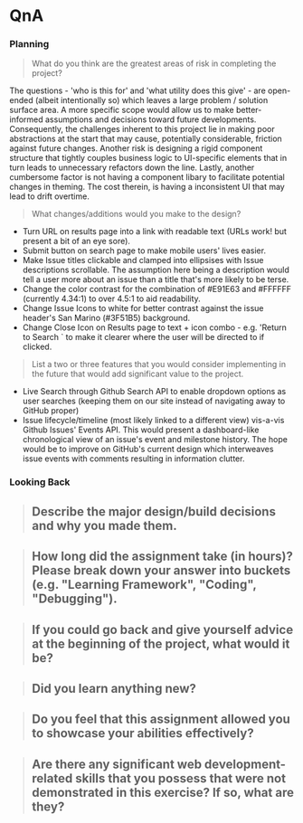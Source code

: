 # QnA

### Planning

> What do you think are the greatest areas of risk in completing the project?

The questions - 'who is this for' and 'what utility does this give' - are open-ended (albeit intentionally so) which leaves a large problem / solution surface area. A more specific scope would allow us to make better-informed assumptions and decisions toward future developments. Consequently, the challenges inherent to this project lie in making poor abstractions at the start that may cause, potentially considerable, friction against future changes. Another risk is designing a rigid component structure that tightly couples business logic to UI-specific elements that in turn leads to unnecessary refactors down the line. Lastly, another cumbersome factor is not having a component libary to facilitate potential changes in theming. The cost therein, is having a inconsistent UI that may lead to drift overtime.

> What changes/additions would you make to the design?

- Turn URL on results page into a link with readable text (URLs work! but present a bit of an eye sore).
- Submit button on search page to make mobile users' lives easier.
- Make Issue titles clickable and clamped into ellipsises with Issue descriptions scrollable. The assumption here being a description would tell a user more about an issue than a title that's more likely to be terse.
- Change the color contrast for the combination of #E91E63 and #FFFFFF (currently 4.34:1) to over 4.5:1 to aid readability.
- Change Issue Icons to white for better contrast against the issue header's San Marino (#3F51B5) background.
- Change Close Icon on Results page to text + icon combo - e.g. 'Return to Search <SearchIcon>` to make it clearer where the user will be directed to if clicked.

> List a two or three features that you would consider implementing in the future that would add significant value to the project.

- Live Search through Github Search API to enable dropdown options as user searches (keeping them on our site instead of navigating away to GitHub proper)
- Issue lifecycle/timeline (most likely linked to a different view) vis-a-vis Github Issues' Events API. This would present a dashboard-like chronological view of an issue's event and milestone history. The hope would be to improve on GitHub's current design which interweaves issue events with comments resulting in information clutter.

### Looking Back

> ## Describe the major design/build decisions and why you made them.

> ## How long did the assignment take (in hours)? Please break down your answer into buckets (e.g. "Learning Framework", "Coding", "Debugging").

> ## If you could go back and give yourself advice at the beginning of the project, what would it be?

> ## Did you learn anything new?

> ## Do you feel that this assignment allowed you to showcase your abilities effectively?

> ## Are there any significant web development-related skills that you possess that were not demonstrated in this exercise? If so, what are they?
